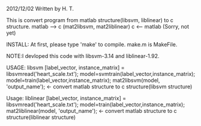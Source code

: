 2012/12/02 Written by H. T.

This is convert program from matlab structure(libsvm, liblinear) to c structure.
	matlab --> c          (mat2libsvm, mat2liblinear)
	c          <-- matlab (Sorry, not yet)
	
INSTALL:
At first, please type 'make' to compile.
make.m is MakeFile.

NOTE:I devloped this code with libsvm-3.14 and liblinear-1.92.

USAGE: libsvm
[label_vector, instance_matrix] = libsvmread('heart_scale.txt');
model=svmtrain(label_vector,instance_matrix);
model=train(label_vector,instance_matrix);
mat2libsvm(model, 'output_name'); <- convert matlab structure to c structure(libsvm structure)

Usage: liblinear
[label_vector, instance_matrix] = libsvmread('heart_scale.txt');
model=train(label_vector,instance_matrix);
mat2liblinear(model, 'output_name'); <- convert matlab structure to c structure(liblinear structure)
